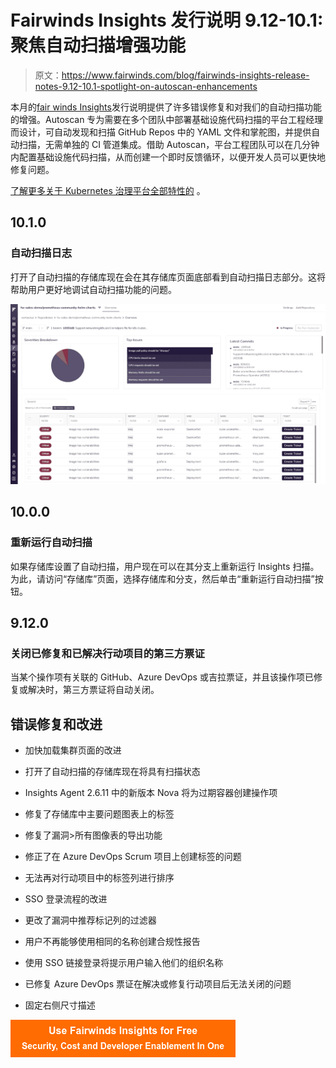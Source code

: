# Fairwinds Insights 发行说明 9.12-10.1:聚焦自动扫描增强功能

> 原文：<https://www.fairwinds.com/blog/fairwinds-insights-release-notes-9.12-10.1-spotlight-on-autoscan-enhancements>

 本月的[fair winds Insights](https://www.fairwinds.com/insights)发行说明提供了许多错误修复和对我们的自动扫描功能的增强。Autoscan 专为需要在多个团队中部署基础设施代码扫描的平台工程经理而设计，可自动发现和扫描 GitHub Repos 中的 YAML 文件和掌舵图，并提供自动扫描，无需单独的 CI 管道集成。借助 Autoscan，平台工程团队可以在几分钟内配置基础设施代码扫描，从而创建一个即时反馈循环，以便开发人员可以更快地修复问题。

[了解更多关于 Kubernetes 治理平台全部特性的](https://www.fairwinds.com/insights-features) 。

## 10.1.0

### 自动扫描日志

打开了自动扫描的存储库现在会在其存储库页面底部看到自动扫描日志部分。这将帮助用户更好地调试自动扫描功能的问题。

![Autoscan Logs section in Fairwinds Insights](img/0e6ece252c90fd6740a0b3d561e88c47.png)

## 10.0.0

### 重新运行自动扫描

如果存储库设置了自动扫描，用户现在可以在其分支上重新运行 Insights 扫描。为此，请访问“存储库”页面，选择存储库和分支，然后单击“重新运行自动扫描”按钮。

## 9.12.0

### 关闭已修复和已解决行动项目的第三方票证

当某个操作项有关联的 GitHub、Azure DevOps 或吉拉票证，并且该操作项已修复或解决时，第三方票证将自动关闭。

## 错误修复和改进

*   加快加载集群页面的改进

*   打开了自动扫描的存储库现在将具有扫描状态

*   Insights Agent 2.6.11 中的新版本 Nova 将为过期容器创建操作项

*   修复了存储库中主要问题图表上的标签

*   修复了漏洞>所有图像表的导出功能

*   修正了在 Azure DevOps Scrum 项目上创建标签的问题

*   无法再对行动项目中的标签列进行排序

*   SSO 登录流程的改进

*   更改了漏洞中推荐标记列的过滤器

*   用户不再能够使用相同的名称创建合规性报告

*   使用 SSO 链接登录将提示用户输入他们的组织名称

*   已修复 Azure DevOps 票证在解决或修复行动项目后无法关闭的问题

*   固定右侧尺寸描述

[![Use Fairwinds Insights for Free Security, Cost and Developer Enablement In One](img/7c86296320eb01b215d8e2755e9c5b9d.png)](https://cta-redirect.hubspot.com/cta/redirect/2184645/34aa4987-a1f9-438a-a145-d7d82d5c479a)